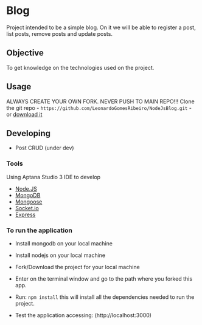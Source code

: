 # Blog
Project intended to be a simple blog. On it we will be able to register a post, list posts, remove posts and update posts.

## Objective
To get knowledge on the technologies used on the project. 

## Usage
ALWAYS CREATE YOUR OWN FORK. NEVER PUSH TO MAIN REPO!!!
Clone the git repo - `https://github.com/LeonardoGomesRibeiro/NodeJsBlog.git` - or [download it](https://github.com/LeonardoGomesRibeiro/NodeJsBlog.git)

## Developing
* Post CRUD (under dev)

### Tools
Using Aptana Studio 3 IDE to develop

* [Node.JS](http://nodejs.org/)
* [MongoDB](http://www.mongodb.org/)
* [Mongoose](http://mongoosejs.com/)
* [Socket.io](http://socket.io/)
* [Express](http://expressjs.com/)

### To run the application
* Install mongodb on your local machine

* Install nodejs on your local machine

* Fork/Download the project for your local machine

* Enter on the terminal window and go to the path where you forked this app.

* Run: `npm install` this will install all the dependencies needed to run the project.

* Test the application accessing: (http://localhost:3000)  